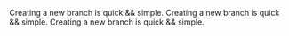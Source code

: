 Creating a new branch is quick && simple.
Creating a new branch is quick && simple.
Creating a new branch is quick && simple.


